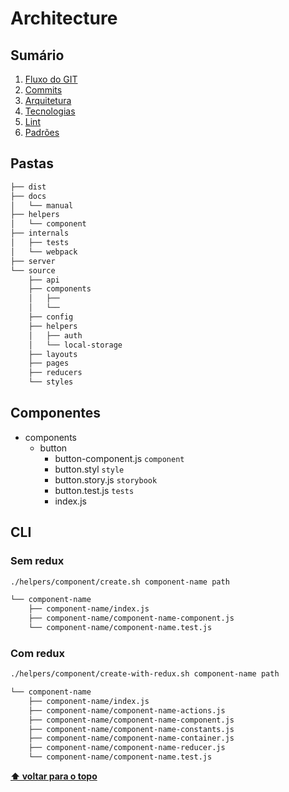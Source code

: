 # Architecture

## Sumário

1. [Fluxo do GIT](./01-git-flow.md)
2. [Commits](./02-commits.md)
3. [Arquitetura](./03-architecture.md)
4. [Tecnologias](./04-technologies.md)
5. [Lint](./05-lint.md)
6. [Padrões](./06-patterns.md)

## Pastas

```sh
├── dist
├── docs
│   └── manual
├── helpers
│   └── component
├── internals
│   ├── tests
│   └── webpack
├── server
└── source
    ├── api
    ├── components
    │   ├──
    │   └──
    ├── config
    ├── helpers
    │   ├── auth
    │   └── local-storage
    ├── layouts
    ├── pages
    ├── reducers
    └── styles
```

## Componentes

  - components
    - button
      - button-component.js `component`
      - button.styl `style`
      - button.story.js `storybook`
      - button.test.js `tests`
      - index.js

## CLI

### Sem redux

```bash
./helpers/component/create.sh component-name path
```

```sh
└── component-name
    ├── component-name/index.js
    ├── component-name/component-name-component.js
    └── component-name/component-name.test.js
```

### Com redux

```bash
./helpers/component/create-with-redux.sh component-name path
```

```sh
└── component-name
    ├── component-name/index.js
    ├── component-name/component-name-actions.js
    ├── component-name/component-name-component.js
    ├── component-name/component-name-constants.js
    ├── component-name/component-name-container.js
    ├── component-name/component-name-reducer.js
    └── component-name/component-name.test.js
```

**[⬆ voltar para o topo](#markdown-header-sumario)**
